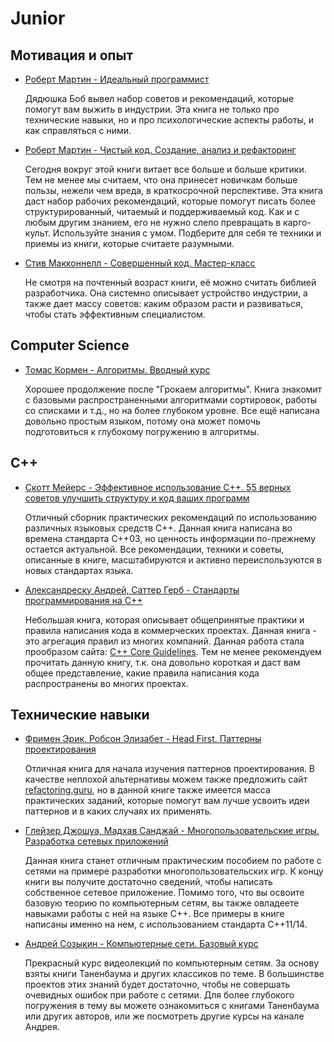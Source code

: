 # Junior

## Мотивация и опыт

- [Роберт Мартин - Идеальный программист](https://www.ozon.ru/product/idealnyy-programmist-kak-stat-professionalom-razrabotki-po-martin-robert-k-211433126/?asb=z4%252BBD7UDRGAKgK5PMnilay5QBkwvjGXgnMhfF1fAOWM%253D&asb2=Gvhxd5LT0NA_AobRO1muUz0icHnQ6j-JL2zxEOH1wzQ&keywords=%D0%B8%D0%B4%D0%B5%D0%B0%D0%BB%D1%8C%D0%BD%D1%8B%D0%B9+%D0%BF%D1%80%D0%BE%D0%B3%D1%80%D0%B0%D0%BC%D0%BC%D0%B8%D1%81%D1%82&sh=6BDpuJeM)

    Дядюшка Боб вывел набор советов и рекомендаций, которые помогут вам выжить в индустрии. Эта книга не только про технические навыки, но и про психологические аспекты работы, и как справляться с ними.

- [Роберт Мартин - Чистый код. Создание, анализ и рефакторинг](https://www.ozon.ru/product/chistyy-kod-sozdanie-analiz-i-refaktoring-chistyy-kod-sozdanie-analiz-i-refaktoring-142429922/?sh=awbarJsR)

    Сегодня вокруг этой книги витает все больше и больше критики. Тем не менее мы считаем, что она принесет новичкам больше пользы, нежели чем вреда, в краткосрочной перспективе. Эта книга даст набор рабочих рекомендаций, которые помогут писать более структурированный, читаемый и поддерживаемый код. Как и с любым другим знанием, его не нужно слепо превращать в карго-культ. Используйте знания с умом. Подберите для себя те техники и приемы из книги, которые считаете разумными.

- [Стив Макконнелл - Совершенный код. Мастер-класс](https://www.ozon.ru/product/sovershennyy-kod-master-klass-138437220/?sh=dxL38m9c)

    Не смотря на почтенный возраст книги, её можно считать библией разработчика. Она системно описывает устройство индустрии, а также дает массу советов: каким образом расти и развиваться, чтобы стать эффективным специалистом.    

## Computer Science

- [Томас Кормен - Алгоритмы. Вводный курс](https://www.ozon.ru/product/algoritmy-vvodnyy-kurs-24903185/?sh=oABFs2sD)

    Хорошее продолжение после "Грокаем алгоритмы". Книга знакомит с базовыми распространенными алгоритмами сортировок, работы со списками и т.д., но на более глубоком уровне. Все ещё написана довольно простым языком, потому она может помочь подготовиться к глубокому погружению в алгоритмы.

## C++

- [Скотт Мейерс - Эффективное использование C++. 55 верных советов улучшить структуру и код ваших программ](https://www.ozon.ru/product/effektivnoe-ispolzovanie-c-55-vernyh-sovetov-uluchshit-strukturu-i-kod-vashih-programm-2610625/?sh=VdYASWTH)

    Отличный сборник практических рекомендаций по использованию различных языковых средств C++. Данная книга написана во времена стандарта C++03, но ценность информации по-прежнему остается актуальной. Все рекомендации, техники и советы, описанные в книге, масштабируются и активно переиспользуются в новых стандартах языка.

- [Александреску Андрей, Саттер Герб - Стандарты программирования на С++](https://www.ozon.ru/product/standarty-programmirovaniya-na-s-2381848/?sh=SUs05K52)

    Небольшая книга, которая описывает общепринятые практики и правила написания кода в коммерческих проектах. Данная книга - это агрегация правил из многих компаний. Данная работа стала прообразом сайта: [C++ Core Guidelines](https://isocpp.github.io/CppCoreGuidelines/CppCoreGuidelines). Тем не менее рекомендуем прочитать данную книгу, т.к. она довольно короткая и даст вам общее представление, какие правила написания кода распространены во многих проектах.

## Технические навыки    

- [Фримен Эрик, Робсон Элизабет - Head First. Паттерны проектирования](https://www.ozon.ru/product/head-first-patterny-proektirovaniya-obnovlennoe-yubileynoe-izdanie-144233005/?sh=VWSHgt2E)

    Отличная книга для начала изучения паттернов проектирования. В качестве неплохой альтернативы можем также предложить сайт [refactoring.guru](https://refactoring.guru/design-patterns), но в данной книге также имеется масса практических заданий, которые помогут вам лучше усвоить идеи паттернов и в каких случаях их применять.

- [Глейзер Джошуа, Мадхав Санджай - Многопользовательские игры. Разработка сетевых приложений](https://www.ozon.ru/product/mnogopolzovatelskie-igry-razrabotka-setevyh-prilozheniy-137764980/?sh=rocQznEP)

    Данная книга станет отличным практическим пособием по работе с сетями на примере разработки многопользовательских игр. К концу книги вы получите достаточно сведений, чтобы написать собственное сетевое приложение. Помимо того, что вы освоите базовую теорию по компьютерным сетям, вы также овладеете навыками работы с ней на языке C++. Все примеры в книге написаны именно на нем, с использованием стандарта C++11/14.

- [Андрей Созыкин - Компьютерные сети. Базовый курс](https://www.youtube.com/playlist?list=PLtPJ9lKvJ4oiNMvYbOzCmWy6cRzYAh9B1)

    Прекрасный курс видеолекций по компьютерным сетям. За основу взяты книги Таненбаума и других классиков по теме. В большинстве проектов этих знаний будет достаточно, чтобы не совершать очевидных ошибок при работе с сетями. Для более глубокого погружения в тему вы можете ознакомиться с книгами Таненбаума или других авторов, или же посмотреть другие курсы на канале Андрея.